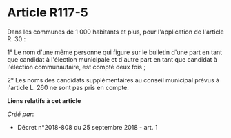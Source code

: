 # Article R117-5

Dans les communes de 1 000 habitants et plus, pour l'application de l'article R. 30 :

1° Le nom d'une même personne qui figure sur le bulletin d'une part en tant que candidat à l'élection municipale et d'autre
part en tant que candidat à l'élection communautaire, est compté deux fois ;

2° Les noms des candidats supplémentaires au conseil municipal prévus à l'article L. 260 ne sont pas pris en compte.

**Liens relatifs à cet article**

_Créé par_:

  - Décret n°2018-808 du 25 septembre 2018 - art. 1
